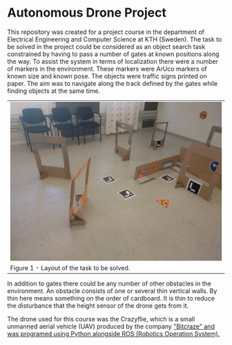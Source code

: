 # Autonomous Drone Project
This repository was created for a project course in the department of Electrical Engineering and Computer Science at KTH (Sweden). The task to be solved in the project could be considered as an object search task constrained by having to pass a number of gates at known positions along the way. To assist the system in terms of localization there were a number of markers in the environment. These markers were ArUco markers of known size and known pose. The objects were traffic signs printed on paper. The aim was to navigate along the track defined by the gates while finding objects at the same time.
<table>
  <tbody>
    <tr>
      <td width="75%"><img src="media/layout.jpg"></td>
    </tr>
    <tr>
      <td>Figure 1 - Layout of the task to be solved.</td>
    </tr>
  </tbody>
</table>
In addition to gates there could be any number of other obstacles in the environment. An obstacle consists of one or several thin vertical walls. By thin here means something on the order of cardboard. It is thin to reduce the disturbance that the height sensor of the drone gets from it.

The drone used for this course was the Crazyflie, which is a small unmanned aerial vehicle (UAV) produced by the company <a href="https://www.bitcraze.io/">"Bitcraze" and was programed using Python alongside ROS (Robotics Operation System).
